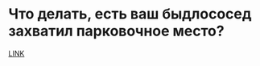 # Что делать, есть ваш быдлососед захватил парковочное место?



[LINK](https://varlamov.ru/1107802.html)